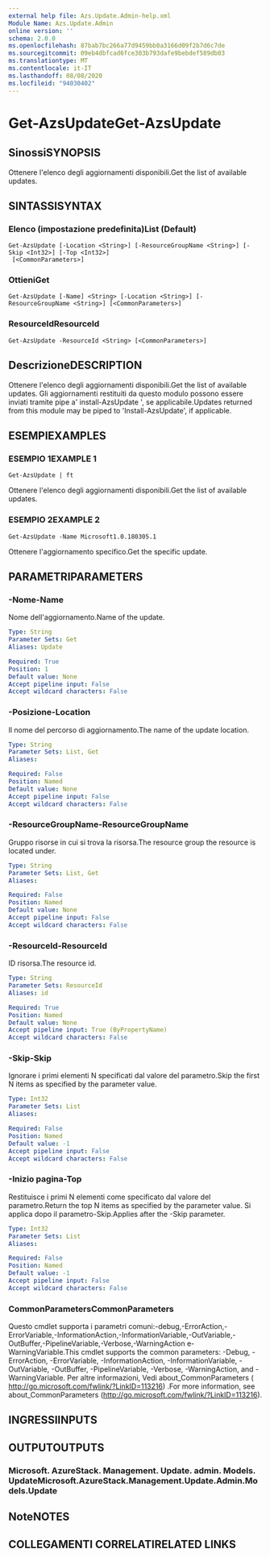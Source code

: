 ```yaml
---
external help file: Azs.Update.Admin-help.xml
Module Name: Azs.Update.Admin
online version: ''
schema: 2.0.0
ms.openlocfilehash: 87bab7bc266a77d9459bb0a3166d09f2b7d6c7de
ms.sourcegitcommit: 09eb4dbfcad6fce303b793dafe9bebdef589db03
ms.translationtype: MT
ms.contentlocale: it-IT
ms.lasthandoff: 08/08/2020
ms.locfileid: "94030402"
---
```

# <span data-ttu-id="e7fb2-101">Get-AzsUpdate</span><span class="sxs-lookup"><span data-stu-id="e7fb2-101">Get-AzsUpdate</span></span>

## <span data-ttu-id="e7fb2-102">Sinossi</span><span class="sxs-lookup"><span data-stu-id="e7fb2-102">SYNOPSIS</span></span>
<span data-ttu-id="e7fb2-103">Ottenere l'elenco degli aggiornamenti disponibili.</span><span class="sxs-lookup"><span data-stu-id="e7fb2-103">Get the list of available updates.</span></span>

## <span data-ttu-id="e7fb2-104">SINTASSI</span><span class="sxs-lookup"><span data-stu-id="e7fb2-104">SYNTAX</span></span>

### <span data-ttu-id="e7fb2-105">Elenco (impostazione predefinita)</span><span class="sxs-lookup"><span data-stu-id="e7fb2-105">List (Default)</span></span>
```
Get-AzsUpdate [-Location <String>] [-ResourceGroupName <String>] [-Skip <Int32>] [-Top <Int32>]
 [<CommonParameters>]
```

### <span data-ttu-id="e7fb2-106">Ottieni</span><span class="sxs-lookup"><span data-stu-id="e7fb2-106">Get</span></span>
```
Get-AzsUpdate [-Name] <String> [-Location <String>] [-ResourceGroupName <String>] [<CommonParameters>]
```

### <span data-ttu-id="e7fb2-107">ResourceId</span><span class="sxs-lookup"><span data-stu-id="e7fb2-107">ResourceId</span></span>
```
Get-AzsUpdate -ResourceId <String> [<CommonParameters>]
```

## <span data-ttu-id="e7fb2-108">Descrizione</span><span class="sxs-lookup"><span data-stu-id="e7fb2-108">DESCRIPTION</span></span>
<span data-ttu-id="e7fb2-109">Ottenere l'elenco degli aggiornamenti disponibili.</span><span class="sxs-lookup"><span data-stu-id="e7fb2-109">Get the list of available updates.</span></span> <span data-ttu-id="e7fb2-110">Gli aggiornamenti restituiti da questo modulo possono essere inviati tramite pipe a' install-AzsUpdate ', se applicabile.</span><span class="sxs-lookup"><span data-stu-id="e7fb2-110">Updates returned from this module may be piped to 'Install-AzsUpdate', if applicable.</span></span>

## <span data-ttu-id="e7fb2-111">ESEMPI</span><span class="sxs-lookup"><span data-stu-id="e7fb2-111">EXAMPLES</span></span>

### <span data-ttu-id="e7fb2-112">ESEMPIO 1</span><span class="sxs-lookup"><span data-stu-id="e7fb2-112">EXAMPLE 1</span></span>
```
Get-AzsUpdate | ft
```

<span data-ttu-id="e7fb2-113">Ottenere l'elenco degli aggiornamenti disponibili.</span><span class="sxs-lookup"><span data-stu-id="e7fb2-113">Get the list of available updates.</span></span>

### <span data-ttu-id="e7fb2-114">ESEMPIO 2</span><span class="sxs-lookup"><span data-stu-id="e7fb2-114">EXAMPLE 2</span></span>
```
Get-AzsUpdate -Name Microsoft1.0.180305.1
```

<span data-ttu-id="e7fb2-115">Ottenere l'aggiornamento specifico.</span><span class="sxs-lookup"><span data-stu-id="e7fb2-115">Get the specific update.</span></span>

## <span data-ttu-id="e7fb2-116">PARAMETRI</span><span class="sxs-lookup"><span data-stu-id="e7fb2-116">PARAMETERS</span></span>

### <span data-ttu-id="e7fb2-117">-Nome</span><span class="sxs-lookup"><span data-stu-id="e7fb2-117">-Name</span></span>
<span data-ttu-id="e7fb2-118">Nome dell'aggiornamento.</span><span class="sxs-lookup"><span data-stu-id="e7fb2-118">Name of the update.</span></span>

```yaml
Type: String
Parameter Sets: Get
Aliases: Update

Required: True
Position: 1
Default value: None
Accept pipeline input: False
Accept wildcard characters: False
```

### <span data-ttu-id="e7fb2-119">-Posizione</span><span class="sxs-lookup"><span data-stu-id="e7fb2-119">-Location</span></span>
<span data-ttu-id="e7fb2-120">Il nome del percorso di aggiornamento.</span><span class="sxs-lookup"><span data-stu-id="e7fb2-120">The name of the update location.</span></span>

```yaml
Type: String
Parameter Sets: List, Get
Aliases:

Required: False
Position: Named
Default value: None
Accept pipeline input: False
Accept wildcard characters: False
```

### <span data-ttu-id="e7fb2-121">-ResourceGroupName</span><span class="sxs-lookup"><span data-stu-id="e7fb2-121">-ResourceGroupName</span></span>
<span data-ttu-id="e7fb2-122">Gruppo risorse in cui si trova la risorsa.</span><span class="sxs-lookup"><span data-stu-id="e7fb2-122">The resource group the resource is located under.</span></span>

```yaml
Type: String
Parameter Sets: List, Get
Aliases:

Required: False
Position: Named
Default value: None
Accept pipeline input: False
Accept wildcard characters: False
```

### <span data-ttu-id="e7fb2-123">-ResourceId</span><span class="sxs-lookup"><span data-stu-id="e7fb2-123">-ResourceId</span></span>
<span data-ttu-id="e7fb2-124">ID risorsa.</span><span class="sxs-lookup"><span data-stu-id="e7fb2-124">The resource id.</span></span>

```yaml
Type: String
Parameter Sets: ResourceId
Aliases: id

Required: True
Position: Named
Default value: None
Accept pipeline input: True (ByPropertyName)
Accept wildcard characters: False
```

### <span data-ttu-id="e7fb2-125">-Skip</span><span class="sxs-lookup"><span data-stu-id="e7fb2-125">-Skip</span></span>
<span data-ttu-id="e7fb2-126">Ignorare i primi elementi N specificati dal valore del parametro.</span><span class="sxs-lookup"><span data-stu-id="e7fb2-126">Skip the first N items as specified by the parameter value.</span></span>

```yaml
Type: Int32
Parameter Sets: List
Aliases:

Required: False
Position: Named
Default value: -1
Accept pipeline input: False
Accept wildcard characters: False
```

### <span data-ttu-id="e7fb2-127">-Inizio pagina</span><span class="sxs-lookup"><span data-stu-id="e7fb2-127">-Top</span></span>
<span data-ttu-id="e7fb2-128">Restituisce i primi N elementi come specificato dal valore del parametro.</span><span class="sxs-lookup"><span data-stu-id="e7fb2-128">Return the top N items as specified by the parameter value.</span></span>
<span data-ttu-id="e7fb2-129">Si applica dopo il parametro-Skip.</span><span class="sxs-lookup"><span data-stu-id="e7fb2-129">Applies after the -Skip parameter.</span></span>

```yaml
Type: Int32
Parameter Sets: List
Aliases:

Required: False
Position: Named
Default value: -1
Accept pipeline input: False
Accept wildcard characters: False
```

### <span data-ttu-id="e7fb2-130">CommonParameters</span><span class="sxs-lookup"><span data-stu-id="e7fb2-130">CommonParameters</span></span>
<span data-ttu-id="e7fb2-131">Questo cmdlet supporta i parametri comuni:-debug,-ErrorAction,-ErrorVariable,-InformationAction,-InformationVariable,-OutVariable,-OutBuffer,-PipelineVariable,-Verbose,-WarningAction e-WarningVariable.</span><span class="sxs-lookup"><span data-stu-id="e7fb2-131">This cmdlet supports the common parameters: -Debug, -ErrorAction, -ErrorVariable, -InformationAction, -InformationVariable, -OutVariable, -OutBuffer, -PipelineVariable, -Verbose, -WarningAction, and -WarningVariable.</span></span> <span data-ttu-id="e7fb2-132">Per altre informazioni, Vedi about_CommonParameters ( http://go.microsoft.com/fwlink/?LinkID=113216) .</span><span class="sxs-lookup"><span data-stu-id="e7fb2-132">For more information, see about_CommonParameters (http://go.microsoft.com/fwlink/?LinkID=113216).</span></span>

## <span data-ttu-id="e7fb2-133">INGRESSI</span><span class="sxs-lookup"><span data-stu-id="e7fb2-133">INPUTS</span></span>

## <span data-ttu-id="e7fb2-134">OUTPUT</span><span class="sxs-lookup"><span data-stu-id="e7fb2-134">OUTPUTS</span></span>

### <span data-ttu-id="e7fb2-135">Microsoft. AzureStack. Management. Update. admin. Models. Update</span><span class="sxs-lookup"><span data-stu-id="e7fb2-135">Microsoft.AzureStack.Management.Update.Admin.Models.Update</span></span>

## <span data-ttu-id="e7fb2-136">Note</span><span class="sxs-lookup"><span data-stu-id="e7fb2-136">NOTES</span></span>

## <span data-ttu-id="e7fb2-137">COLLEGAMENTI CORRELATI</span><span class="sxs-lookup"><span data-stu-id="e7fb2-137">RELATED LINKS</span></span>
